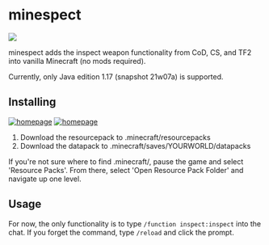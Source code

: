 # minespect
![](https://img.shields.io/badge/animated%20models-48%25-yellow?style=for-the-badge&logo=appveyor)

minespect adds the inspect weapon functionality from CoD, CS, and TF2 into vanilla Minecraft (no mods required).

Currently, only Java edition 1.17 (snapshot 21w07a) is supported.

## Installing
[![homepage][1]][2] [![homepage][3]][4]

[1]:  https://img.shields.io/badge/-datapack-854f2b?style=for-the-badge&logo=appveyor
[2]:  https://github.com/torshepherd/minespect/releases/latest/download/datapack.zip
[3]:  https://img.shields.io/badge/-resourcepack-70b237?style=for-the-badge&logo=appveyor
[4]:  https://github.com/torshepherd/minespect/releases/latest/download/resourcepack.zip
1. Download the resourcepack to .minecraft/resourcepacks
1. Download the datapack to .minecraft/saves/YOURWORLD/datapacks

If you're not sure where to find .minecraft/, pause the game and select 'Resource Packs'. From there, select 'Open Resource Pack Folder' and navigate up one level.

## Usage
For now, the only functionality is to type ```/function inspect:inspect``` into the chat. If you forget the command, type ```/reload``` and click the prompt.
